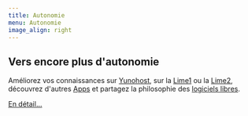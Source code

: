 ```yaml
---
title: Autonomie
menu: Autonomie
image_align: right
---
```


## Vers encore plus **d'autonomie**

Améliorez vos connaissances sur [Yunohost](https://yunohost.org/#/docs_fr), sur la [Lime1](https://www.olimex.com/Products/OLinuXino/A20/A20-OLinuXino-LIME/open-source-hardware) ou la [Lime2](https://www.olimex.com/Products/OLinuXino/A20/A20-OLinuXino-LIME2/open-source-hardware), découvrez d'autres [Apps](https://yunohost.org/#/apps_fr) et partagez la philosophie des [logiciels libres](https://fr.wikipedia.org/wiki/Logiciel_libre).

[En détail...](/brique/autonomie_detail?classes=btn,btn-primary,btn-lg)


